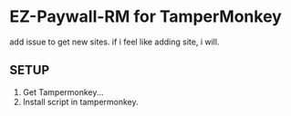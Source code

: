 # EZ-Paywall-RM for TamperMonkey
add issue to get new sites.
if i feel like adding  site, i will.
## SETUP
1. Get Tampermonkey...
2. Install script in tampermonkey.
